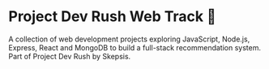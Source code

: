 # Project Dev Rush Web Track 🚀
A collection of web development projects exploring JavaScript, Node.js, Express, React and MongoDB to build a full-stack recommendation system. Part of Project Dev Rush by Skepsis.
